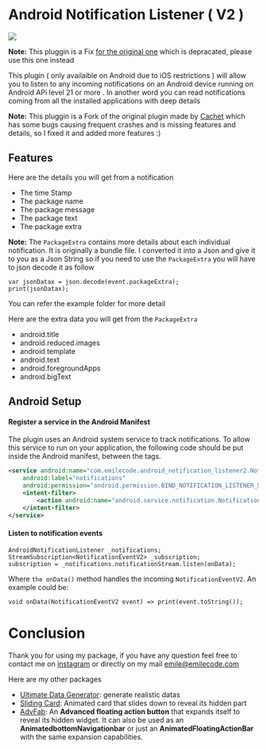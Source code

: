 # Android Notification Listener ( V2 )



![](https://github.com/PavieOlivier/AndroidNotificationListener/blob/master/Image/notif.png?raw=true)

**Note:** This pluggin is a Fix [for the original one](https://pub.dev/packages/android_notification_listener) which is depracated, please use this one instead


This plugin ( only availaible on Android due to iOS restrictions ) will allow you to listen to any incoming notifications on an Android device running on Android APi level 21 or more . In another word you can read notifications coming from all the installed applications with deep details


**Note:** This pluggin is a Fork of the original plugin made by [Cachet](https://pub.dev/packages/notifications) which has some bugs causing frequent crashes and is missing features and details, so I fixed it and added more features :)

## Features
Here are the details you will get from a notification
- The time Stamp
- The package name
- The package message
- The package text
- The package extra

**Note:** The `PackageExtra` contains more details about each individual notification. It is originally a bundle file. I converted it into a Json and give it to you as a Json String so if you need to use the `PackageExtra` you will have to json decode it as follow

```
var jsonDatax = json.decode(event.packageExtra);
print(jsonDatax);
```
You can refer the example folder for more detail

Here are the extra data you will get from the `PackageExtra`

- android.title
- android.reduced.images
- android.template
- android.text
- android.foregroundApps
- android.bigText

## Android Setup
#### Register a service in the Android Manifest
The plugin uses an Android system service to track notifications. To allow this service to run on your application, the following code should be put inside the Android manifest, between the <application></application> tags.

```xml
<service android:name="com.emilecode.android_notification_listener2.NotificationListener"
    android:label="notifications"
    android:permission="android.permission.BIND_NOTIFICATION_LISTENER_SERVICE">
    <intent-filter>
        <action android:name="android.service.notification.NotificationListenerService" />
    </intent-filter>
</service>
```

#### Listen to notification events

```
AndroidNotificationListener _notifications;
StreamSubscription<NotificationEventV2> _subscription;
subscription = _notifications.notificationStream.listen(onData);
```

Where `the onData()` method handles the incoming `NotificationEventV2`.
An example could be:

```
void onData(NotificationEventV2 event) => print(event.toString());
```

# Conclusion

Thank you for using my package, if you have any question feel free to contact me on [instagram](https://www.instagram.com/emilecode/) or directly on my mail emile@emilecode.com

Here are my other packages

- [Ultimate Data Generator](https://pub.dev/packages/ultimate_data_generator): generate realistic datas
- [Sliding Card](https://pub.dev/packages/sliding_card): Animated card that slides down to reveal its hidden part
- [AdvFab](https://pub.dev/packages/adv_fab): An **Advanced floating action button** that expands itself to reveal its hidden widget. It can also be used as an **AnimatedbottomNavigationbar** or just an **AnimatedFloatingActionBar** with the same expansion capabilities.
